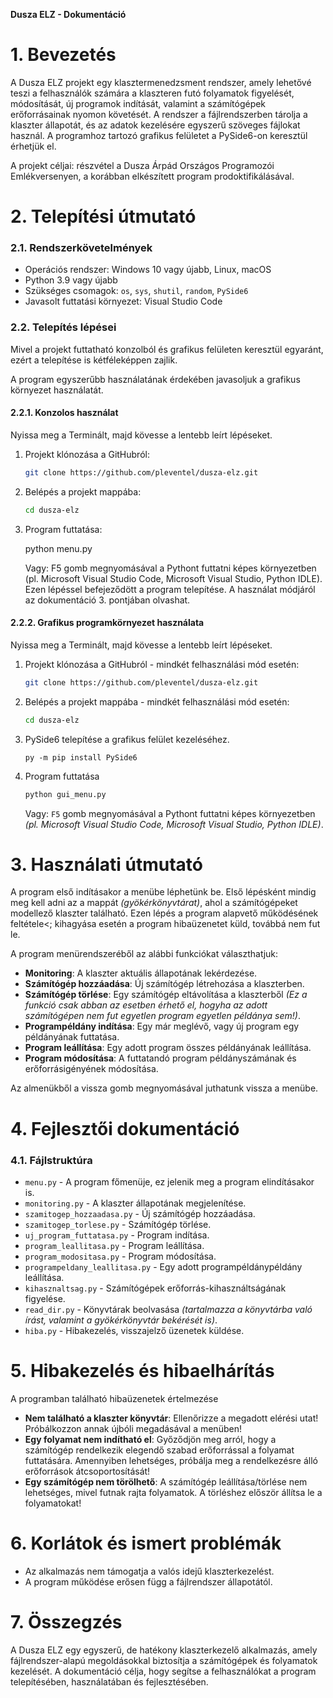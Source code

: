 **Dusza ELZ - Dokumentáció**

# 1. Bevezetés
A Dusza ELZ projekt egy klasztermenedzsment rendszer, amely lehetővé teszi a felhasználók számára a klaszteren futó folyamatok figyelését, módosítását, új programok indítását, valamint a számítógépek erőforrásainak nyomon követését. A rendszer a fájlrendszerben tárolja a klaszter állapotát, és az adatok kezelésére egyszerű szöveges fájlokat használ. A programhoz tartozó grafikus felületet a PySide6-on keresztül érhetjük el.

A projekt céljai: részvétel a Dusza Árpád Országos Programozói Emlékversenyen, a korábban elkészített program prodoktifikálásával.

# 2. Telepítési útmutató
### 2.1. Rendszerkövetelmények
- Operációs rendszer: Windows 10 vagy újabb, Linux, macOS
- Python 3.9 vagy újabb
- Szükséges csomagok: `os`, `sys`, `shutil`, `random`, `PySide6`
- Javasolt futtatási környezet: Visual Studio Code

### 2.2. Telepítés lépései
Mivel a projekt futtatható konzolból és grafikus felületen keresztül egyaránt, ezért a telepítése is kétféleképpen zajlik.

A program egyszerűbb használatának érdekében javasoljuk a grafikus környezet használatát.

#### 2.2.1. Konzolos használat
Nyissa meg a Terminált, majd kövesse a lentebb leírt lépéseket.
1. Projekt klónozása a GitHubról:
   ```bash
   git clone https://github.com/pleventel/dusza-elz.git
   ```
2. Belépés a projekt mappába:
   ```bash
   cd dusza-elz
   ```
3. Program futtatása:
   
   python menu.py
   
   Vagy: F5 gomb megnyomásával a Pythont futtatni képes környezetben (pl. Microsoft Visual Studio Code, Microsoft Visual Studio, Python IDLE).
Ezen lépéssel befejeződött a program telepítése. A használat módjáról az dokumentáció 3. pontjában olvashat.


#### 2.2.2. Grafikus programkörnyezet használata
Nyissa meg a Terminált, majd kövesse a lentebb leírt lépéseket.
1. Projekt klónozása a GitHubról - mindkét felhasználási mód esetén:
   ```bash
   git clone https://github.com/pleventel/dusza-elz.git
   ```
2. Belépés a projekt mappába - mindkét felhasználási mód esetén:
   ```bash
   cd dusza-elz
   ```
3. PySide6 telepítése a grafikus felület kezeléséhez.
    ```
    py -m pip install PySide6
    ```
4. Program futtatása
   ```bash
   python gui_menu.py
   ```
   Vagy: `F5` gomb megnyomásával a Pythont futtatni képes környezetben *(pl. Microsoft Visual Studio Code, Microsoft Visual Studio, Python IDLE)*.

# 3. Használati útmutató
A program első indításakor a menübe léphetünk be. Első lépésként mindig meg kell adni az a mappát *(gyökérkönyvtárat)*, ahol a számítógépeket modellező klaszter található. Ezen lépés a program alapvető működésének feltétele<; kihagyása esetén a program hibaüzenetet küld, továbbá nem fut le.

A program menürendszeréből az alábbi funkciókat választhatjuk:
- **Monitoring**: A klaszter aktuális állapotának lekérdezése.
- **Számítógép hozzáadása**: Új számítógép létrehozása a klaszterben.
- **Számítógép törlése**: Egy számítógép eltávolítása a klaszterből *(Ez a funkció csak abban az esetben érhető el, hogyha az adott számítógépen nem fut egyetlen program egyetlen példánya sem!)*.
- **Programpéldány indítása**: Egy már meglévő, vagy új program egy példányának futtatása.
- **Program leállítása**: Egy adott program összes példányának leállítása.
- **Program módosítása**: A futtatandó program példányszámának és erőforrásigényének módosítása.

Az almenükből a vissza gomb megnyomásával juthatunk vissza a menübe.

# 4. Fejlesztői dokumentáció
### 4.1. Fájlstruktúra
- `menu.py` - A program főmenüje, ez jelenik meg a program elindításakor is.
- `monitoring.py` - A klaszter állapotának megjelenítése.
- `szamitogep_hozzaadasa.py` - Új számítógép hozzáadása.
- `szamitogep_torlese.py` - Számítógép törlése.
- `uj_program_futtatasa.py` - Program indítása.
- `program_leallitasa.py` - Program leállítása.
- `program_modositasa.py` - Program módosítása.
- `programpeldany_leallitasa.py` - Egy adott programpéldánypéldány leállítása.
- `kihasznaltsag.py` - Számítógépek erőforrás-kihasználtságának figyelése.
- `read_dir.py` - Könyvtárak beolvasása *(tartalmazza a könyvtárba való írást, valamint a gyökérkönyvtár bekérését is)*.
- `hiba.py` - Hibakezelés, visszajelző üzenetek küldése.

# 5. Hibakezelés és hibaelhárítás
A programban található hibaüzenetek értelmezése
- **Nem található a klaszter könyvtár**: Ellenőrizze a megadott elérési utat! Próbálkozzon annak újbóli megadásával a menüben!
- **Egy folyamat nem indítható el**: Győződjön meg arról, hogy a számítógép rendelkezik elegendő szabad erőforrással a folyamat futtatására. Amennyiben lehetséges, próbálja meg a rendelkezésre álló erőforrások átcsoportosítását!
- **Egy számítógép nem törölhető**: A számítógép leállítása/törlése nem lehetséges, mivel futnak rajta folyamatok. A törléshez először állítsa le a folyamatokat!

# 6. Korlátok és ismert problémák
- Az alkalmazás nem támogatja a valós idejű klaszterkezelést.
- A program működése erősen függ a fájlrendszer állapotától.

# 7. Összegzés
A Dusza ELZ egy egyszerű, de hatékony klaszterkezelő alkalmazás, amely fájlrendszer-alapú megoldásokkal biztosítja a számítógépek és folyamatok kezelését. A dokumentáció célja, hogy segítse a felhasználókat a program telepítésében, használatában és fejlesztésében.
